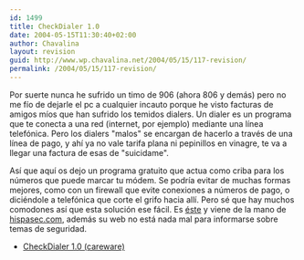 ```yaml
---
id: 1499
title: CheckDialer 1.0
date: 2004-05-15T11:30:40+02:00
author: Chavalina
layout: revision
guid: http://www.wp.chavalina.net/2004/05/15/117-revision/
permalink: /2004/05/15/117-revision/
---
```

Por suerte nunca he sufrido un timo de 906 (ahora 806 y demás) pero no me f&iacute;o de dejarle el pc a cualquier incauto porque he visto facturas de amigos m&iacute;os que han sufrido los temidos dialers. Un dialer es un programa que te conecta a una red (internet, por ejemplo) mediante una l&iacute;nea telefónica. Pero los dialers "malos" se encargan de hacerlo a través de una l&iacute;nea de pago, y ah&iacute; ya no vale tarifa plana ni pepinillos en vinagre, te va a llegar una factura de esas de "<span class="alguien">suicidame</span>".

As&iacute; que aqu&iacute; os dejo un programa gratuito que actua como criba para los n&uacute;meros que puede marcar tu módem. Se podr&iacute;a evitar de muchas formas mejores, como con un firewall que evite conexiones a n&uacute;meros de pago, o diciéndole a telefónica que corte el grifo hacia all&iacute;. Pero sé que hay muchos comodones as&iacute; que esta solución ese fácil. Es <a href="http://www.hispasec.com/software/checkdialer/index.html" target="_blank">éste</a> y viene de la mano de <a href="http://www.hispasec.com/" target="_blank">hispasec.com</a>, además su web no está nada mal para informarse sobre temas de seguridad. 

</p> 

  * <a href="http://www.hispasec.com/software/checkdialer/index.html" target="_blank">CheckDialer 1.0 (careware)</a>